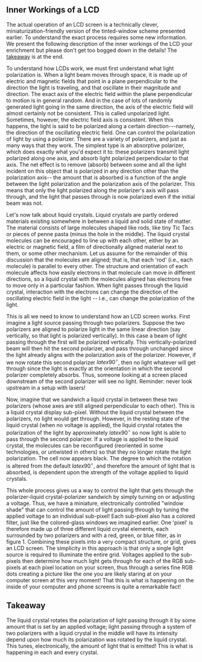 ## Inner Workings of a LCD
The actual operation of an LCD screen is a technically clever, miniaturization-friendly version of the tinted-window scheme presented earlier. To understand the exact process requires some new information. We present the following description of the inner workings of the LCD your enrichment but please don't get too bogged down in the details! The [takeaway](#takeaway) is at the end.


To understand how LCDs work, we must first understand what light polarization is. When a light beam moves through space, it is made up of electric and magnetic fields that point in a plane perpendicular to the direction the light is traveling, and that oscillate in their magnitude and direction. The exact axis of the electric field within the plane perpendicular to motion is in general random. And in the case of lots of randomly generated light going in the same direction, the axis of the electric field will almost certainly not be consistent. This is called unpolarized light. Sometimes, however, the electric field axis is consistent. When this happens, the light is said to be polarized along a certain direction---namely, the direction of the oscillating electric field. One can control the polarization of light by using a polarizer. There are a variety of polarizers, and just as many ways that they work. The simplest type is an absorptive polarizer, which does exactly what you'd expect it to: these polarizers transmit light polarized along one axis, and absorb light polarized perpendicular to that axis. The net effect is to remove (absorb) between some and all the light incident on this object that is polarized in any direction other than the polarization axis-- the amount that is absorbed is a function of the angle between the light polarization and the polarization axis of the polarizer. This means that only the light polarized along the polarizer's axis will pass through, and the light that passes through is now polarized even if the initial beam was not.

Let's now talk about liquid crystals. Liquid crystals are partly ordered materials existing somewhere in between a liquid and solid state of matter. The material consists of large molecules shaped like rods, like tiny Tic Tacs or pieces of penne pasta (minus the hole in the middle). The liquid crystal molecules can be encouraged to line up with each other, either by an electric or magnetic field, a film of directionally aligned material next to them, or some other mechanism. Let us assume for the remainder of this discussion that the molecules are aligned; that is, that each 'rod' (i.e., each molecule) is parallel to every other. The structure and orientation of each molecule affects how easily electrons in that molecule can move in different directions, so a liquid crystal with the molecules aligned has electrons free to move only in a particular fashion. When light passes through the liquid crystal, interaction with the electrons can change the direction of the oscillating electric field in the light -- i.e., can change the polarization of the light.

This is all we need to know to understand how an LCD screen works. First imagine a light source passing through two polarizers. Suppose the two polarizers are aligned to polarize light in the same linear direction (say vertically, so that light is polarized vertically). In this case a beam of light passing through the first will be polarized vertically. This vertically-polarized beam will then hit the second polarizer, and pass through unchanged since the light already aligns with the polarization axis of the polarizer. However, if we now rotate this second polarizer $latex 90^{\circ}$, then no light whatever will get through since the light is exactly at the orientation in which the second polarizer completely absorbs. Thus, someone looking at a screen placed downstream of the second polarizer will see no light. Reminder: never look upstream in a setup with lasers!

Now, imagine that we sandwich a liquid crystal in between these two polarizers (whose axes are still aligned perpendicular to each other). This is a liquid crystal display sub-pixel. Without the liquid crystal between the polarizers, no light would get through. However, in the resting state of the liquid crystal (when no voltage is applied), the liquid crystal rotates the polarization of the light by approximately $latex 90^\circ$ so now light is able to pass through the second polarizer. If a voltage is applied to the liquid crystal, the molecules can be reconfigured (reoriented in some technologies, or untwisted in others) so that they no longer rotate the light polarization. The cell now appears black. The degree to which the rotation is altered from the default $latex 90^\circ$, and therefore the amount of light that is absorbed, is dependent upon the strength of the voltage applied to liquid crystals.

This whole process gives us a way to control the light that gets through the polarizer-liquid crystal-polarizer sandwich by simply turning on or adjusting a voltage. Thus, we have a miniature, electronically controlled "window shade" that can control the amount of light passing through by tuning the applied voltage to an individual sub-pixel! Each sub-pixel also has a colored filter, just like the colored-glass windows we imagined earlier. One 'pixel' is therefore made up of three different liquid crystal elements, each surrounded by two polarizers and with a red, green, or blue filter, as in figure 1. Combining these pixels into a very compact structure, or grid, gives an LCD screen. The simplicity in this approach is that only a single light source is required to illuminate the entire grid. Voltages applied to the sub-pixels then determine how much light gets through for each of the RGB sub-pixels at each pixel location on your screen, thus through a series fine RGB dots creating a picture like the one you are likely staring at on your computer screen at this very moment! That this is what is happening on the inside of your computer and phone screens is quite a remarkable fact!

## Takeaway

The liquid crystal rotates the polarization of light passing through it by some amount that is set by an applied voltage; light passing through a system of two polarizers with a liquid crystal in the middle will have its intensity depend upon how much its polarization was rotated by the liquid crystal. This tunes, electronically, the amount of light that is emitted! This is what is happening in each and every crystal. 